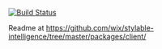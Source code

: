 [![Build Status](https://travis-ci.org/wix/stylable-intelligence.svg?branch=master)](https://travis-ci.org/wix/stylable-intelligence)

Readme at https://github.com/wix/stylable-intelligence/tree/master/packages/client/
